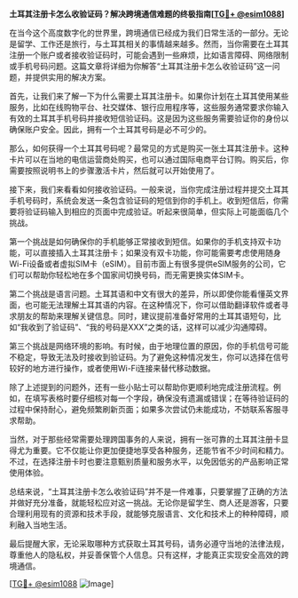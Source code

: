 **土耳其注册卡怎么收验证码？解决跨境通信难题的终极指南[[TG💪+ @esim1088](https://t.me/s/esim1088)]**

在当今这个高度数字化的世界里，跨境通信已经成为我们日常生活的一部分。无论是留学、工作还是旅行，与土耳其相关的事情越来越多。然而，当你需要在土耳其注册一个账户或者接收验证码时，可能会遇到一些麻烦，比如语言障碍、网络限制或手机号码问题。这篇文章将详细为你解答“土耳其注册卡怎么收验证码”这一问题，并提供实用的解决方案。

首先，让我们来了解一下为什么需要土耳其注册卡。如果你计划在土耳其使用某些服务，比如在线购物平台、社交媒体、银行应用程序等，这些服务通常要求你输入有效的土耳其手机号码并接收短信验证码。这是因为这些服务需要验证你的身份以确保账户安全。因此，拥有一个土耳其号码是必不可少的。

那么，如何获得一个土耳其号码呢？最常见的方式是购买一张土耳其注册卡。这种卡片可以在当地的电信运营商处购买，也可以通过国际电商平台订购。购买后，你需要按照说明书上的步骤激活卡片，然后就可以开始使用了。

接下来，我们来看看如何接收验证码。一般来说，当你完成注册过程并提交土耳其手机号码时，系统会发送一条包含验证码的短信到你的手机上。收到短信后，你需要将验证码输入到相应的页面中完成验证。听起来很简单，但实际上可能面临几个挑战。

第一个挑战是如何确保你的手机能够正常接收到短信。如果你的手机支持双卡功能，可以直接插入土耳其注册卡；如果没有双卡功能，你可能需要考虑使用随身Wi-Fi设备或者虚拟SIM卡（eSIM）。目前市面上有很多提供eSIM服务的公司，它们可以帮助你轻松地在多个国家间切换号码，而无需更换实体SIM卡。

第二个挑战是语言问题。土耳其语和中文有很大的差异，所以即使你能看懂英文界面，也可能无法理解土耳其语的内容。在这种情况下，你可以借助翻译软件或者寻求朋友的帮助来理解关键信息。同时，建议提前准备好常用的土耳其语短句，比如“我收到了验证码”、“我的号码是XXX”之类的话，这样可以减少沟通障碍。

第三个挑战是网络环境的影响。有时候，由于地理位置的原因，你的手机信号可能不稳定，导致无法及时接收到验证码。为了避免这种情况发生，你可以选择在信号较好的地方进行操作，或者使用Wi-Fi连接来替代移动数据。

除了上述提到的问题外，还有一些小贴士可以帮助你更顺利地完成注册流程。例如，在填写表格时要仔细核对每一个字段，确保没有遗漏或错误；在等待验证码的过程中保持耐心，避免频繁刷新页面；如果多次尝试仍未能成功，不妨联系客服寻求帮助。

当然，对于那些经常需要处理跨国事务的人来说，拥有一张可靠的土耳其注册卡显得尤为重要。它不仅能让你更加便捷地享受各种服务，还能节省不少时间和精力。不过，在选择注册卡时也要注意甄别质量和服务水平，以免因低劣的产品影响正常使用体验。

总结来说，“土耳其注册卡怎么收验证码”并不是一件难事，只要掌握了正确的方法并做好充分准备，就能轻松应对这一挑战。无论你是留学生、商人还是游客，只要合理利用现有的资源和技术手段，就能够克服语言、文化和技术上的种种障碍，顺利融入当地生活。

最后提醒大家，无论采取哪种方式获取土耳其号码，请务必遵守当地的法律法规，尊重他人的隐私权，并妥善保管个人信息。只有这样，才能真正实现安全高效的跨境通信。

[[TG💪+ @esim1088](https://t.me/s/esim1088) ![Image](https://i.postimg.cc/4NQfJmqS/Snipaste-2025-05-13-00-14-12.png)]